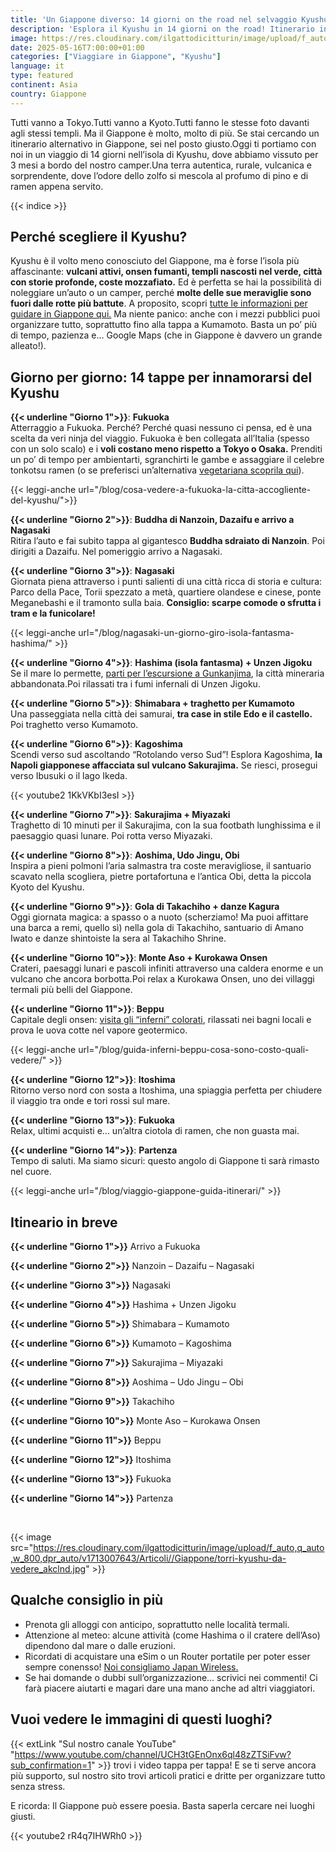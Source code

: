 ```yaml
---
title: 'Un Giappone diverso: 14 giorni on the road nel selvaggio Kyushu'
description: 'Esplora il Kyushu in 14 giorni on the road! Itinerario in camper tra vulcani, onsen, templi nascosti e coste mozzafiato. Scopri il Giappone autentico!'
image: https://res.cloudinary.com/ilgattodicitturin/image/upload/f_auto,q_auto,w_800,dpr_auto/v1713007643/Articoli//Giappone/nanzoin-kyushu-itinerario_iifdfj.jpg
date: 2025-05-16T7:00:00+01:00
categories: ["Viaggiare in Giappone", "Kyushu"]
language: it
type: featured   
continent: Asia
country: Giappone
---
```

Tutti vanno a Tokyo.Tutti vanno a Kyoto.Tutti fanno le stesse foto davanti agli stessi templi.
Ma il Giappone è molto, molto di più.
Se stai cercando un itinerario alternativo in Giappone, sei nel posto giusto.Oggi ti portiamo con noi in un viaggio di 14 giorni nell’isola di Kyushu, dove abbiamo vissuto per 3 mesi a bordo del nostro camper.Una terra autentica, rurale, vulcanica e sorprendente, dove l’odore dello zolfo si mescola al profumo di pino e di ramen appena servito.

{{< indice >}}

## Perché scegliere il Kyushu?
Kyushu è il volto meno conosciuto del Giappone, ma è forse l’isola più affascinante: **vulcani attivi, onsen fumanti, templi nascosti nel verde, città con storie profonde, coste mozzafiato.**
Ed è perfetta se hai la possibilità di noleggiare un’auto o un camper, perché **molte delle sue meraviglie sono fuori dalle rotte più battute**. A proposito, scopri [tutte le informazioni per guidare in Giappone qui.](/blog/guidare-in-giappone-tutto-quello-che-ce-da-sapere) Ma niente panico: anche con i mezzi pubblici puoi organizzare tutto, soprattutto fino alla tappa a Kumamoto. Basta un po’ più di tempo, pazienza e… Google Maps (che in Giappone è davvero un grande alleato!).

## Giorno per giorno: 14 tappe per innamorarsi del Kyushu

**{{< underline "Giorno 1">}}**: **Fukuoka**  
Atterraggio a Fukuoka. Perché? Perché quasi nessuno ci pensa, ed è una scelta da veri ninja del viaggio. Fukuoka è ben collegata all’Italia (spesso con un solo scalo) e i **voli costano meno rispetto a Tokyo o Osaka.**
Prenditi un po’ di tempo per ambientarti, sgranchirti le gambe e assaggiare il celebre tonkotsu ramen (o se preferisci un’alternativa [vegetariana scoprila qui](/blog/ramen-vegetariano-fukuoka-alternativa-tonkotsu/)). 

{{< leggi-anche url="/blog/cosa-vedere-a-fukuoka-la-citta-accogliente-del-kyushu/">}}

**{{< underline "Giorno 2">}}**: **Buddha di Nanzoin, Dazaifu e arrivo a Nagasaki**  
Ritira l’auto e fai subito tappa al gigantesco **Buddha sdraiato di Nanzoin**. Poi dirigiti a Dazaifu. Nel pomeriggio arrivo a Nagasaki.

**{{< underline "Giorno 3">}}**: **Nagasaki**  
Giornata piena attraverso i punti salienti di una città ricca di storia e cultura: Parco della Pace, Torii spezzato a metà, quartiere olandese e cinese, ponte Meganebashi e il tramonto sulla baia. **Consiglio: scarpe comode o sfrutta i tram e la funicolare!**

{{< leggi-anche url="/blog/nagasaki-un-giorno-giro-isola-fantasma-hashima/" >}}

**{{< underline "Giorno 4">}}**: **Hashima (isola fantasma) + Unzen Jigoku**  
Se il mare lo permette, [parti per l’escursione a Gunkanjima](/blog/gunkanjima-l-isola-fantasma-al-largo-di-nagasaki/), la città mineraria abbandonata.Poi rilassati tra i fumi infernali di Unzen Jigoku.

**{{< underline "Giorno 5">}}**: **Shimabara + traghetto per Kumamoto**  
Una passeggiata nella città dei samurai, **tra case in stile Edo e il castello.** Poi traghetto verso Kumamoto. 

**{{< underline "Giorno 6">}}**: **Kagoshima**  
Scendi verso sud ascoltando “Rotolando verso Sud”! Esplora Kagoshima, **la Napoli giapponese affacciata sul vulcano Sakurajima.** Se riesci, prosegui verso Ibusuki o il lago Ikeda.

{{< youtube2 1KkVKbI3esI >}}

**{{< underline "Giorno 7">}}**: **Sakurajima + Miyazaki**  
Traghetto di 10 minuti per il Sakurajima, con la sua footbath lunghissima e il paesaggio quasi lunare. Poi rotta verso Miyazaki.

**{{< underline "Giorno 8">}}**: **Aoshima, Udo Jingu, Obi**  
Inspira a pieni polmoni l’aria salmastra tra coste meravigliose, il santuario scavato nella scogliera, pietre portafortuna e l’antica Obi, detta la piccola Kyoto del Kyushu.

**{{< underline "Giorno 9">}}**: **Gola di Takachiho + danze Kagura**  
Oggi giornata magica: a spasso o a nuoto (scherziamo! Ma puoi affittare una barca a remi, quello sì) nella gola di Takachiho, santuario di Amano Iwato e danze shintoiste la sera al Takachiho Shrine.

**{{< underline "Giorno 10">}}**: **Monte Aso + Kurokawa Onsen**  
Crateri, paesaggi lunari e pascoli infiniti attraverso una caldera enorme e un vulcano che ancora borbotta.Poi relax a Kurokawa Onsen, uno dei villaggi termali più belli del Giappone.

**{{< underline "Giorno 11">}}**: **Beppu**  
Capitale degli onsen: [visita gli “inferni” colorati](/blog/guida-inferni-beppu-cosa-sono-costo-quali-vedere/), rilassati nei bagni locali e prova le uova cotte nel vapore geotermico.

{{< leggi-anche url="/blog/guida-inferni-beppu-cosa-sono-costo-quali-vedere/" >}}

**{{< underline "Giorno 12">}}**: **Itoshima**  
Ritorno verso nord con sosta a Itoshima, una spiaggia perfetta per chiudere il viaggio tra onde e tori rossi sul mare.

**{{< underline "Giorno 13">}}**: **Fukuoka**  
Relax, ultimi acquisti e… un’altra ciotola di ramen, che non guasta mai.

**{{< underline "Giorno 14">}}**: **Partenza**  
Tempo di saluti. Ma siamo sicuri: questo angolo di Giappone ti sarà rimasto nel cuore.

{{< leggi-anche url="/blog/viaggio-giappone-guida-itinerari/" >}}

## Itineario in breve

**{{< underline "Giorno 1">}}**	Arrivo a Fukuoka

**{{< underline "Giorno 2">}}**	Nanzoin – Dazaifu – Nagasaki

**{{< underline "Giorno 3">}}**	Nagasaki

**{{< underline "Giorno 4">}}**	Hashima + Unzen Jigoku

**{{< underline "Giorno 5">}}**	Shimabara – Kumamoto

**{{< underline "Giorno 6">}}**	Kumamoto – Kagoshima

**{{< underline "Giorno 7">}}**	Sakurajima – Miyazaki

**{{< underline "Giorno 8">}}**	Aoshima – Udo Jingu – Obi

**{{< underline "Giorno 9">}}**	Takachiho

**{{< underline "Giorno 10">}}** Monte Aso – Kurokawa Onsen

**{{< underline "Giorno 11">}}** Beppu

**{{< underline "Giorno 12">}}** Itoshima

**{{< underline "Giorno 13">}}** Fukuoka

**{{< underline "Giorno 14">}}** Partenza

<br>

{{< image src="https://res.cloudinary.com/ilgattodicitturin/image/upload/f_auto,q_auto,w_800,dpr_auto/v1713007643/Articoli//Giappone/torri-kyushu-da-vedere_akclnd.jpg" >}}

## Qualche consiglio in più
* Prenota gli alloggi con anticipo, soprattutto nelle località termali.
* Attenzione al meteo: alcune attività (come Hashima o il cratere dell’Aso) dipendono dal mare o dalle eruzioni.
* Ricordati di acquistare una eSim o un Router portatile per poter esser sempre conensso! [Noi consigliamo Japan Wireless.](/blog/connessione-viaggio-giappone-japan-wireless)
* Se hai domande o dubbi sull’organizzazione… scrivici nei commenti! Ci farà piacere aiutarti e magari dare una mano anche ad altri viaggiatori.

## Vuoi vedere le immagini di questi luoghi?
{{< extLink "Sul nostro canale YouTube" "https://www.youtube.com/channel/UCH3tGEnOnx6ql48zZTSiFvw?sub_confirmation=1" >}} trovi i video tappa per tappa! E se ti serve ancora più supporto, sul nostro sito trovi articoli pratici e dritte per organizzare tutto senza stress.

E ricorda: Il Giappone può essere poesia. Basta saperla cercare nei luoghi giusti.

{{< youtube2 rR4q7IHWRh0 >}}